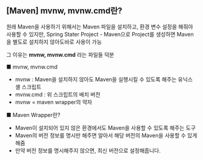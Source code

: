 ## [Maven] mvnw, mvnw.cmd란?


원래 Maven을 사용하기 위해서는 Maven 파일을 설치하고, 환경 변수 설정을 해줘야 사용할 수 있지만, 
Spring Stater Project - Maven으로 Project를 생성하면 
Maven을 별도로 설치하지 않아도바로 사용이 가능 

그 이유는 **mvnw, mvnw.cmd** 라는 파일들 덕분

■ mvnw, mvnw.cmd
- mvnw : Maven을 설치하지 않아도 Maven을 실행시킬 수 있도록 해주는 유닉스 셸 스크립트
- mvnw.cmd : 위 스크립트의 배치 버전
- mvnw = maven wrapper의 약자

■ Maven Wrapper란?
- Maven이 설치되어 있지 않은 환경에서도 Maven을 사용할 수 있도록 해주는 도구
- Maven의 버전 정보를 명시만 해주면 알아서 해당 버전의 Maven을 사용할 수 있게 해줌
- 만약 버전 정보를 명시해주지 않으면, 최신 버전으로 설정해줍니다. 

